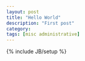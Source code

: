 ```yaml
---
layout: post
title: "Hello World"
description: "First post"
category:  
tags: [misc administrative]
---
```

{% include JB/setup %}
